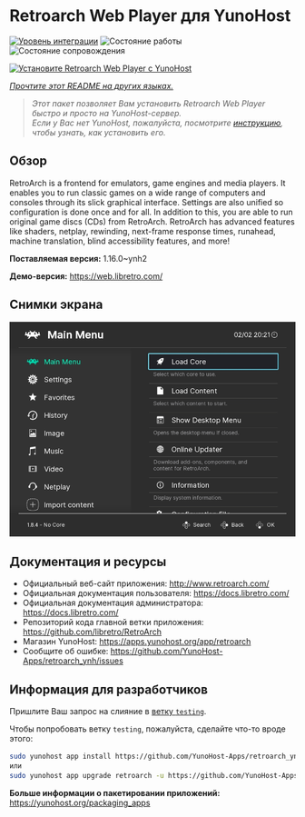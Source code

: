<!--
Важно: этот README был автоматически сгенерирован <https://github.com/YunoHost/apps/tree/master/tools/readme_generator>
Он НЕ ДОЛЖЕН редактироваться вручную.
-->

# Retroarch Web Player для YunoHost

[![Уровень интеграции](https://apps.yunohost.org/badge/integration/retroarch)](https://ci-apps.yunohost.org/ci/apps/retroarch/)
![Состояние работы](https://apps.yunohost.org/badge/state/retroarch)
![Состояние сопровождения](https://apps.yunohost.org/badge/maintained/retroarch)

[![Установите Retroarch Web Player с YunoHost](https://install-app.yunohost.org/install-with-yunohost.svg)](https://install-app.yunohost.org/?app=retroarch)

*[Прочтите этот README на других языках.](./ALL_README.md)*

> *Этот пакет позволяет Вам установить Retroarch Web Player быстро и просто на YunoHost-сервер.*  
> *Если у Вас нет YunoHost, пожалуйста, посмотрите [инструкцию](https://yunohost.org/install), чтобы узнать, как установить его.*

## Обзор

RetroArch is a frontend for emulators, game engines and media players.
It enables you to run classic games on a wide range of computers and consoles through its slick graphical interface. Settings are also unified so configuration is done once and for all.
In addition to this, you are able to run original game discs (CDs) from RetroArch.
RetroArch has advanced features like shaders, netplay, rewinding, next-frame response times, runahead, machine translation, blind accessibility features, and more!


**Поставляемая версия:** 1.16.0~ynh2

**Демо-версия:** <https://web.libretro.com/>

## Снимки экрана

![Снимок экрана Retroarch Web Player](./doc/screenshots/ozone-main-menu.jpg)

## Документация и ресурсы

- Официальный веб-сайт приложения: <http://www.retroarch.com/>
- Официальная документация пользователя: <https://docs.libretro.com/>
- Официальная документация администратора: <https://docs.libretro.com/>
- Репозиторий кода главной ветки приложения: <https://github.com/libretro/RetroArch>
- Магазин YunoHost: <https://apps.yunohost.org/app/retroarch>
- Сообщите об ошибке: <https://github.com/YunoHost-Apps/retroarch_ynh/issues>

## Информация для разработчиков

Пришлите Ваш запрос на слияние в [ветку `testing`](https://github.com/YunoHost-Apps/retroarch_ynh/tree/testing).

Чтобы попробовать ветку `testing`, пожалуйста, сделайте что-то вроде этого:

```bash
sudo yunohost app install https://github.com/YunoHost-Apps/retroarch_ynh/tree/testing --debug
или
sudo yunohost app upgrade retroarch -u https://github.com/YunoHost-Apps/retroarch_ynh/tree/testing --debug
```

**Больше информации о пакетировании приложений:** <https://yunohost.org/packaging_apps>
